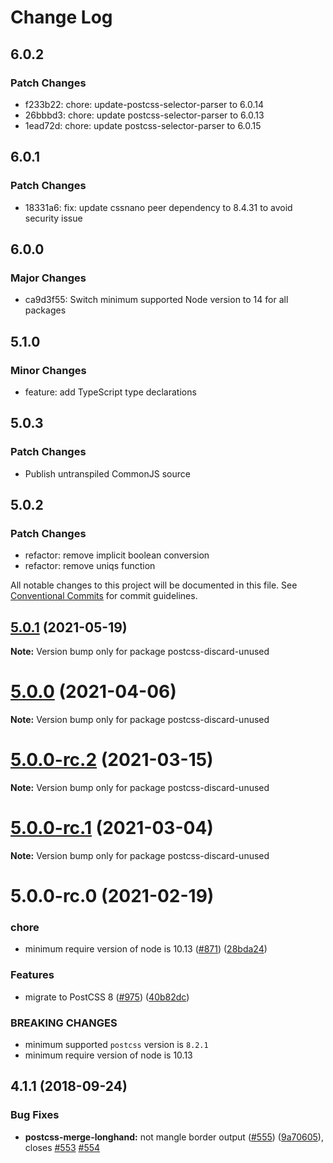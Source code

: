 # Change Log

## 6.0.2

### Patch Changes

- f233b22: chore: update-postcss-selector-parser to 6.0.14
- 26bbbd3: chore: update postcss-selector-parser to 6.0.13
- 1ead72d: chore: update postcss-selector-parser to 6.0.15

## 6.0.1

### Patch Changes

- 18331a6: fix: update cssnano peer dependency to 8.4.31 to avoid security issue

## 6.0.0

### Major Changes

- ca9d3f55: Switch minimum supported Node version to 14 for all packages

## 5.1.0

### Minor Changes

- feature: add TypeScript type declarations

## 5.0.3

### Patch Changes

- Publish untranspiled CommonJS source

## 5.0.2

### Patch Changes

- refactor: remove implicit boolean conversion
- refactor: remove uniqs function

All notable changes to this project will be documented in this file.
See [Conventional Commits](https://conventionalcommits.org) for commit guidelines.

## [5.0.1](https://github.com/cssnano/cssnano/compare/postcss-discard-unused@5.0.0...postcss-discard-unused@5.0.1) (2021-05-19)

**Note:** Version bump only for package postcss-discard-unused

# [5.0.0](https://github.com/cssnano/cssnano/compare/postcss-discard-unused@5.0.0-rc.2...postcss-discard-unused@5.0.0) (2021-04-06)

**Note:** Version bump only for package postcss-discard-unused

# [5.0.0-rc.2](https://github.com/cssnano/cssnano/compare/postcss-discard-unused@5.0.0-rc.1...postcss-discard-unused@5.0.0-rc.2) (2021-03-15)

**Note:** Version bump only for package postcss-discard-unused

# [5.0.0-rc.1](https://github.com/cssnano/cssnano/compare/postcss-discard-unused@5.0.0-rc.0...postcss-discard-unused@5.0.0-rc.1) (2021-03-04)

**Note:** Version bump only for package postcss-discard-unused

# 5.0.0-rc.0 (2021-02-19)

### chore

- minimum require version of node is 10.13 ([#871](https://github.com/cssnano/cssnano/issues/871)) ([28bda24](https://github.com/cssnano/cssnano/commit/28bda243e32ce3ba89b3c358a5f78727b3732f11))

### Features

- migrate to PostCSS 8 ([#975](https://github.com/cssnano/cssnano/issues/975)) ([40b82dc](https://github.com/cssnano/cssnano/commit/40b82dca7f53ac02cd4fe62846dec79b898ccb49))

### BREAKING CHANGES

- minimum supported `postcss` version is `8.2.1`
- minimum require version of node is 10.13

## 4.1.1 (2018-09-24)

### Bug Fixes

- **postcss-merge-longhand:** not mangle border output ([#555](https://github.com/cssnano/cssnano/issues/555)) ([9a70605](https://github.com/cssnano/cssnano/commit/9a706050b621e7795a9bf74eb7110b5c81804ffe)), closes [#553](https://github.com/cssnano/cssnano/issues/553) [#554](https://github.com/cssnano/cssnano/issues/554)
